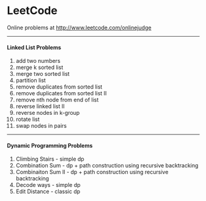 # LeetCode
Online problems at <http://www.leetcode.com/onlinejudge>

--------------------------------------------------------
#### Linked List Problems
1. add two numbers
2. merge k sorted list
3. merge two sorted list
4. partition list
5. remove duplicates from sorted list
6. remove duplicates from sorted list II
7. remove nth node from end of list
8. reverse linked list II
9. reverse nodes in k-group
10. rotate list
11. swap nodes in pairs


---------------------------------------------------------
#### Dynamic Programming Problems
1. Climbing Stairs - simple dp
2. Combination Sum - dp + path construction using recursive backtracking
3. Combinaiton Sum II - dp + path construction using recursive backtracking
4. Decode ways - simple dp
5. Edit Distance - classic dp